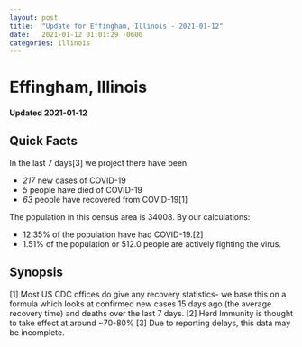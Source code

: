 ```yaml
---
layout: post
title:  "Update for Effingham, Illinois - 2021-01-12"
date:   2021-01-12 01:01:29 -0600
categories: Illinois
---
```


# Effingham, Illinois
#### Updated 2021-01-12

## Quick Facts

In the last 7 days[3] we project there have been
- *217* new cases of COVID-19
- *5* people have died of COVID-19
- *63* people have recovered from COVID-19[1]

The population in this census area is 34008. By our calculations:
- 12.35% of the population have had COVID-19.[2]
- 1.51% of the population or 512.0 people are actively fighting the virus.

## Synopsis




[1] Most US CDC offices do give any recovery statistics- we base this on a formula which looks at confirmed new cases
15 days ago (the average recovery time) and deaths over the last 7 days.
[2] Herd Immunity is thought to take effect at around ~70-80%
[3] Due to reporting delays, this data may be incomplete. 
    